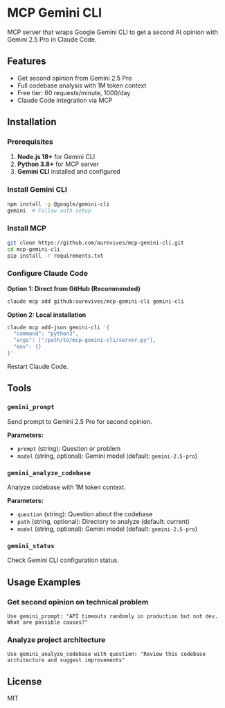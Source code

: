 # MCP Gemini CLI

MCP server that wraps Google Gemini CLI to get a second AI opinion with Gemini 2.5 Pro in Claude Code.

## Features

- Get second opinion from Gemini 2.5 Pro
- Full codebase analysis with 1M token context
- Free tier: 60 requests/minute, 1000/day
- Claude Code integration via MCP

## Installation

### Prerequisites

1. **Node.js 18+** for Gemini CLI
2. **Python 3.8+** for MCP server
3. **Gemini CLI** installed and configured

### Install Gemini CLI

```bash
npm install -g @google/gemini-cli
gemini  # Follow auth setup
```

### Install MCP

```bash
git clone https://github.com/aurevives/mcp-gemini-cli.git
cd mcp-gemini-cli
pip install -r requirements.txt
```

### Configure Claude Code

**Option 1: Direct from GitHub (Recommended)**
```bash
claude mcp add github:aurevives/mcp-gemini-cli gemini-cli
```

**Option 2: Local installation**
```bash
claude mcp add-json gemini-cli '{
  "command": "python3",
  "args": ["/path/to/mcp-gemini-cli/server.py"],
  "env": {}
}'
```

Restart Claude Code.

## Tools

### `gemini_prompt`

Send prompt to Gemini 2.5 Pro for second opinion.

**Parameters:**
- `prompt` (string): Question or problem
- `model` (string, optional): Gemini model (default: `gemini-2.5-pro`)

### `gemini_analyze_codebase`

Analyze codebase with 1M token context.

**Parameters:**
- `question` (string): Question about the codebase
- `path` (string, optional): Directory to analyze (default: current)
- `model` (string, optional): Gemini model (default: `gemini-2.5-pro`)

### `gemini_status`

Check Gemini CLI configuration status.

## Usage Examples

### Get second opinion on technical problem
```
Use gemini_prompt: "API timeouts randomly in production but not dev. What are possible causes?"
```

### Analyze project architecture
```
Use gemini_analyze_codebase with question: "Review this codebase architecture and suggest improvements"
```

## License

MIT